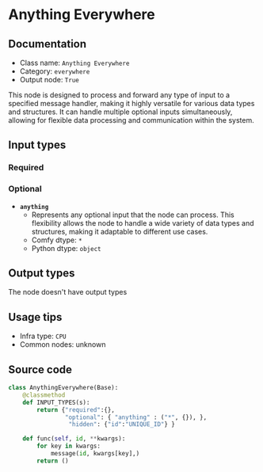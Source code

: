 # Anything Everywhere
## Documentation
- Class name: `Anything Everywhere`
- Category: `everywhere`
- Output node: `True`

This node is designed to process and forward any type of input to a specified message handler, making it highly versatile for various data types and structures. It can handle multiple optional inputs simultaneously, allowing for flexible data processing and communication within the system.
## Input types
### Required
### Optional
- **`anything`**
    - Represents any optional input that the node can process. This flexibility allows the node to handle a wide variety of data types and structures, making it adaptable to different use cases.
    - Comfy dtype: `*`
    - Python dtype: `object`
## Output types
The node doesn't have output types
## Usage tips
- Infra type: `CPU`
- Common nodes: unknown


## Source code
```python
class AnythingEverywhere(Base):
    @classmethod
    def INPUT_TYPES(s):
        return {"required":{}, 
                "optional": { "anything" : ("*", {}), },
                 "hidden": {"id":"UNIQUE_ID"} }

    def func(self, id, **kwargs):
        for key in kwargs:
            message(id, kwargs[key],)
        return ()

```
